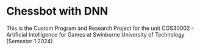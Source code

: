 # Chessbot with DNN
 
This is the Custom Program and Research Project for the unit COS30002 - Artificial Intelligence for Games at Swinburne University of Technology (Semester 1 2024)
